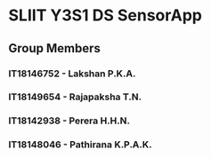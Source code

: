 # SLIIT Y3S1 DS SensorApp


## Group Members

### IT18146752 - Lakshan P.K.A.
### IT18149654 - Rajapaksha T.N.
### IT18142938 - Perera H.H.N.
### IT18148046 - Pathirana K.P.A.K.
